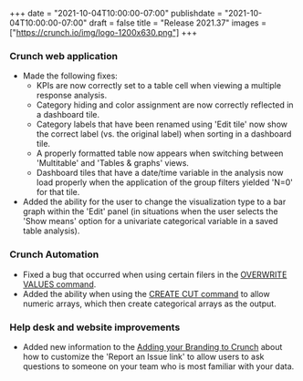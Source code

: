 +++
date = "2021-10-04T10:00:00-07:00"
publishdate = "2021-10-04T10:00:00-07:00"
draft = false
title = "Release 2021.37"
images = ["https://crunch.io/img/logo-1200x630.png"]
+++

### Crunch web application

- Made the following fixes:
    - KPIs are now correctly set to a table cell when viewing a multiple response analysis.
    - Category hiding and color assignment are now correctly reflected in a dashboard tile.
    - Category labels that have been renamed using 'Edit tile' now show the correct label (vs. the original label) when sorting in a dashboard tile.
    - A properly formatted table now appears when switching between 'Multitable' and 'Tables & graphs' views.
    - Dashboard tiles that have a date/time variable in the analysis now load properly when the application of the group filters yielded 'N=0' for that tile.
- Added the ability for the user to change the visualization type to a bar graph within the 'Edit' panel (in situations when the user selects the 'Show means' option for a univariate categorical variable in a saved table analysis).

### Crunch Automation

- Fixed a bug that occurred when using certain filers in the [OVERWRITE VALUES command](https://help.crunch.io/hc/en-us/articles/360057819011-OVERWRITE-VALUES-command).
- Added the ability when using the [CREATE CUT command](https://help.crunch.io/hc/en-us/articles/360042458431-CREATE-CATEGORICAL-CUT-command) to allow numeric arrays, which then create categorical arrays as the output.

### Help desk and website improvements

- Added new information to the [Adding your Branding to Crunch](https://help.crunch.io/hc/en-us/articles/360040072292-Adding-your-Branding-to-Crunch) about how to customize the 'Report an Issue link' to allow users to ask questions to someone on your team who is most familiar with your data.

